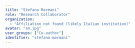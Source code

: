 ```yaml
---
title: "Stefano Marmani"
role: "Research Collaborator"
organization:
  - "Affiliation not found (likely Italian institution)"
avatar: "sm.jpg"
user_groups: ["Co-author"]
identifier: "stefano-marmani"
---
```

